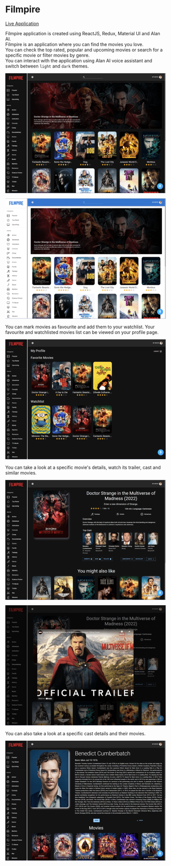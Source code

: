 Filmpire
========

[Live Application](https://utkarsh-filmpire.netlify.app/)  

Filmpire application is created using ReactJS, Redux, Material UI and Alan AI.  
Filmpire is an application where you can find the movies you love.  
You can check the top rated, popular and upcoming movies or search for a specific movie or filter movies by genre.  
You can interact with the application using Alan AI voice assistant and switch between `light` and `dark` themes.  

![Dark Theme](./assets/01.png)  

![Light Theme](./assets/02.png)  

You can mark movies as favourite and add them to your watchlist. Your favourite and watchlisted movies list can be viewed on your profile page.  

![User Profile](./assets/06.png)

You can take a look at a specific movie's  details, watch its trailer, cast and similar movies.   

![Movie Details](./assets/03.png)  

![Movie Trailer](./assets/04.png)  

You can also take a look at a specific cast details and their movies.  

![Cast Details](./assets/05.png)  
